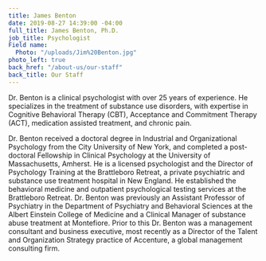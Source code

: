 ```yaml
---
title: James Benton
date: 2019-08-27 14:39:00 -04:00
full_title: James Benton, Ph.D.
job_title: Psychologist
Field name:
  Photo: "/uploads/Jim%20Benton.jpg"
photo_left: true
back_href: "/about-us/our-staff"
back_title: Our Staff
---
```


Dr. Benton is a clinical psychologist with over 25 years of experience.  He specializes in the treatment of substance use disorders, with expertise in Cognitive Behavioral Therapy (CBT), Acceptance and Commitment Therapy (ACT), medication assisted treatment, and chronic pain.

Dr. Benton received a doctoral degree in Industrial and Organizational Psychology from the City University of New York, and completed a post-doctoral Fellowship in Clinical Psychology at the University of Massachusetts, Amherst.  He is a licensed psychologist and the Director of Psychology Training at the Brattleboro Retreat, a private psychiatric and substance use treatment hospital in New England.   He established the behavioral medicine and outpatient psychological testing services at the Brattleboro Retreat.  Dr. Benton was previously an Assistant Professor of Psychiatry in the Department of Psychiatry and Behavioral Sciences at the Albert Einstein College of Medicine and a Clinical Manager of substance abuse treatment at Montefiore.  Prior to this Dr. Benton was a management consultant and business executive, most recently as a Director of the Talent and Organization Strategy practice of Accenture, a global management consulting firm.  

